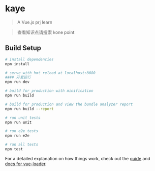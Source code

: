 # kaye

> A Vue.js prj  learn

> 查看知识点请搜索 kone point

## Build Setup

``` bash
# install dependencies
npm install

# serve with hot reload at localhost:8080
#### 开发运行
npm run dev

# build for production with minification
npm run build

# build for production and view the bundle analyzer report
npm run build --report

# run unit tests
npm run unit

# run e2e tests
npm run e2e

# run all tests
npm test
```

For a detailed explanation on how things work, check out the [guide](http://vuejs-templates.github.io/webpack/) and [docs for vue-loader](http://vuejs.github.io/vue-loader).
